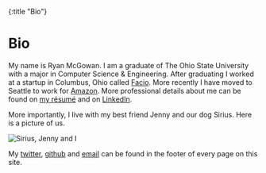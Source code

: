{:title "Bio"}

# Bio

My name is Ryan McGowan. I am a graduate of The Ohio State University with a
major in Computer Science & Engineering. After graduating I worked at a startup
in Columbus, Ohio called [Facio][]. More recently I have moved to
Seattle to work for [Amazon][]. More professional details about me can be found
on [my résumé][resume] and on [LinkedIn][].

More importantly, I live with my best friend Jenny and our dog Sirius. Here is a
picture of us.

![Sirius, Jenny and I]()

My [twitter][], [github][] and [email][] can be found in the footer of every
page on this site.

[Facio]: http://facio.com/
[Amazon]: http://www.amazon.com/
[email]: mailto:ryan@ryanmcg.com
[resume]: https://dl.dropboxusercontent.com/u/1378350/resume.pdf
[github]: https://github.com/RyanMcG
[twitter]: https://twitter.com/Ryan_VM
[LinkedIn]: https://www.linkedin.com/in/ryanvm/
